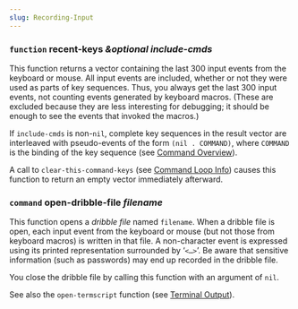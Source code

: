 ```yaml
---
slug: Recording-Input
---
```


### <span className="tag function">`function`</span> **recent-keys** *\&optional include-cmds*

This function returns a vector containing the last 300 input events from the keyboard or mouse. All input events are included, whether or not they were used as parts of key sequences. Thus, you always get the last 300 input events, not counting events generated by keyboard macros. (These are excluded because they are less interesting for debugging; it should be enough to see the events that invoked the macros.)

If `include-cmds` is non-`nil`, complete key sequences in the result vector are interleaved with pseudo-events of the form `(nil . COMMAND)`, where `COMMAND` is the binding of the key sequence (see [Command Overview](/docs/elisp/Command-Overview)).

A call to `clear-this-command-keys` (see [Command Loop Info](/docs/elisp/Command-Loop-Info)) causes this function to return an empty vector immediately afterward.

### <span className="tag command">`command`</span> **open-dribble-file** *filename*

This function opens a *dribble file* named `filename`. When a dribble file is open, each input event from the keyboard or mouse (but not those from keyboard macros) is written in that file. A non-character event is expressed using its printed representation surrounded by ‘`<…>`’. Be aware that sensitive information (such as passwords) may end up recorded in the dribble file.

You close the dribble file by calling this function with an argument of `nil`.

See also the `open-termscript` function (see [Terminal Output](/docs/elisp/Terminal-Output)).
